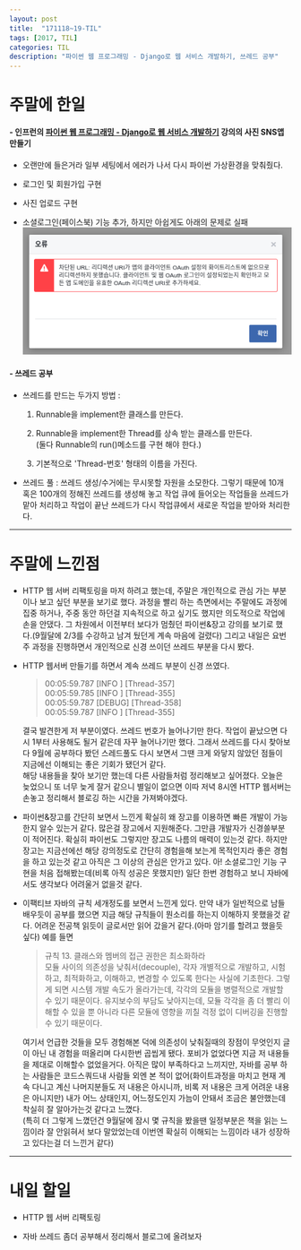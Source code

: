 ```yaml
---
layout: post
title:  "171118~19-TIL"
tags: [2017, TIL]
categories: TIL
description: "파이썬 웹 프로그래밍 - Django로 웹 서비스 개발하기, 쓰레드 공부"
---
```


주말에 한일
============

#### - 인프런의 [파이썬 웹 프로그래밍 - Django로 웹 서비스 개발하기](https://www.inflearn.com/course/django-%ED%8C%8C%EC%9D%B4%EC%8D%AC-%EC%9E%A5%EA%B3%A0-%EA%B0%95%EC%A2%8C/) 강의의 사진 SNS앱 만들기

  - 오랜만에 들은거라 일부 세팅에서 에러가 나서 다시 파이썬 가상환경을 맞춰줬다.  

  - 로그인 및 회원가입 구현    

  - 사진 업로드 구현  

  - 소셜로그인(페이스북) 기능 추가, 하지만 아쉽게도 아래의 문제로 실패  
  ![장고_페이스북_로그인](/images/til/facebook_login.png)

#### - 쓰레드 공부  

  - 쓰레드를 만드는 두가지 방법 :  

    1. Runnable을 implement한 클래스를 만든다.

    2. Runnable을 implement한 Thread를 상속 받는 클래스를 만든다.  
    (둘다 Runnable의 run()메소드를 구현 해야 한다.)  

    3. 기본적으로 'Thread-번호' 형태의 이름을 가진다.

  - 쓰레드 풀 : 쓰레드 생성/수거에는 무시못할 자원을 소모한다. 그렇기 때문에 10개 혹은 100개의 정해진 쓰레드를 생성해 놓고 작업 큐에 들어오는 작업들을 쓰레드가 맡아 처리하고 작업이 끝난 쓰레드가 다시 작업큐에서 새로운 작업을 받아와 처리한다.

---

주말에 느낀점
==========

- HTTP 웹 서버 리팩토링을 마저 하려고 했는데, 주말은 개인적으로 관심 가는 부분이나 보고 싶던 부분을 보기로 했다. 과정을 빨리 하는 측면에서는 주말에도 과정에 집중 하거나, 주중 동안 하던걸 지속적으로 하고 싶기도 했지만 의도적으로 작업에 손을 안댔다. 그 차원에서 이전부터 보다가 멈췄던 파이썬&장고 강의를 보기로 했다.(9월달에 2/3를 수강하고 남겨 뒀던게 계속 마음에 걸렸다) 그리고 내일은 요번주 과정을 진행하면서 개인적으로 신경 쓰이던 쓰레드 부분을 다시 봤다.  

- HTTP 웹서버 만들기를 하면서 계속 쓰레드 부분이 신경 쓰였다.  

  >00:05:59.787 [INFO ] [Thread-357]  
  00:05:59.785 [INFO ] [Thread-355]  
  00:05:59.787 [DEBUG] [Thread-358]  
  00:05:59.787 [INFO ] [Thread-355]  

  결국 발견한게 저 부분이였다. 쓰레드 번호가 늘어나기만 한다. 작업이 끝났으면 다시 1부터 사용해도 될거 같은데 자꾸 늘어나기만 했다. 그래서 쓰레드를 다시 찾아보다 9월에 공부하다 봤던 스레드풀도 다시 보면서 그땐 크게 와닿지 않았던 점들이 지금에선 이해되는 좋은 기회가 됐던거 같다.  
  해당 내용들을 찾아 보기만 했는데 다른 사람들처럼 정리해보고 싶어졌다. 오늘은 늦었으니 또 너무 늦게 잘거 같으니 별일이 없으면 이따 저녁 8시엔 HTTP 웹서버는 손놓고 정리해서 블로깅 하는 시간을 가져봐야겠다.  

- 파이썬&장고를 간단히 보면서 느낀게 확실히 왜 장고를 이용하면 빠른 개발이 가능한지 알수 있는거 같다. 많은걸 장고에서 지원해준다. 그만큼 개발자가 신경쓸부분이 적어진다. 확실히 파이썬도 그렇지만 장고도 나름의 매력이 있는것 같다. 하지만 장고는 지금선에선 해당 강의정도로 간단히 경험을해 보는게 목적인지라 좋은 경험을 하고 있는것 같고 아직은 그 이상의 관심은 안가고 있다. 아! 소셜로그인 기능 구현을 처음 접해봤는데(비록 아직 성공은 못했지만) 일단 한번 경험하고 보니 자바에서도 생각보다 어려울거 없을것 같다.  

- 이팩티브 자바의 규칙 세개정도를 보면서 느낀게 있다. 만약 내가 일반적으로 남들 배우듯이 공부를 했으면 지금 해당 규칙들이 뭔소리를 하는지 이해하지 못했을것 같다. 어려운 전공책 읽듯이 글로서만 읽어 갔을거 같다.(아마 암기를 할려고 했을듯 싶다) 예를 들면  

  > 규칙 13. 클래스와 멤버의 접근 권한은 최소화하라  
  > 모듈 사이의 의존성을 낮춰서(decouple), 각자 개별적으로 개발하고, 시험하고, 최적화하고, 이해하고, 변경할 수 있도록 한다는 사실에 기초한다. 그렇게 되면 시스템 개발 속도가 올라가는데, 각각의 모듈을 병렬적으로 개발할 수 있기 때문이다. 유지보수의 부담도 낮아지는데, 모듈 각각을 좀 더 빨리 이해할 수 있을 뿐 아니라 다른 모듈에 영향을 끼칠 걱정 없이 디버깅을 진행할 수 있기 때문이다.  

  여기서 언급한 것들을 모두 경험해본 덕에 의존성이 낮춰질때의 장점이 무엇인지 글이 아닌 내 경험을 떠올리며 다시한번 곱씹게 됐다. 포비가 없었다면 지금 저 내용들을 제대로 이해할수 없었을거다. 아직은 많이 부족하다고 느끼지만, 자바를 공부 하는 사람들은 코드스쿼드내 사람들 외엔 본 적이 없어(화이트과정을 마치고 현재 계속 다니고 계신 나머지분들도 저 내용은 아시니까, 비록 저 내용은 크게 어려운 내용은 아니지만) 내가 어느 상태인지, 어느정도인지 가늠이 안돼서 조금은 불안했는데 착실히 잘 알아가는것 같다고 느꼈다.  
  (특히 더 그렇게 느꼈던건 9월달에 잠시 몇 규칙을 봤을땐 일정부분은 책을 읽는 느낌이라 잘 안읽혀서 보다 말았었는데 이번엔 확실히 이해되는 느낌이라 내가 성장하고 있다는걸 더 느낀거 같다)


---

내일 할일
=========

- HTTP 웹 서버 리팩토링

- 자바 쓰레드 좀더 공부해서 정리해서 블로그에 올려보자
